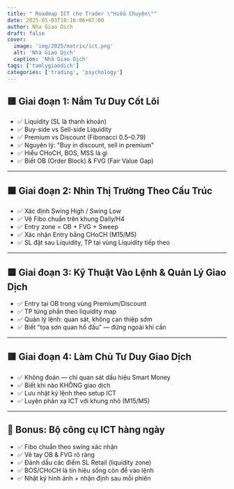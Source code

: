 ```yaml
---
title: " Roadmap ICT cho Trader \"Hiểu Chuyện\""
date: 2025-05-03T18:16:06+07:00
author: Nha Giao Dich
draft: false
cover:
  image: 'img/2025/matrix/ict.png'
  alt: 'Nhà Giao Dịch'
  caption: 'Nhà Giao Dịch'
tags: ['tamlygiaodich']
categories: ['trading', 'psychology']
---
```


## 🟨 Giai đoạn 1: Nắm Tư Duy Cốt Lõi

- ✅ Liquidity (SL là thanh khoản)  
- ✅ Buy-side vs Sell-side Liquidity  
- ✅ Premium vs Discount (Fibonacci 0.5–0.79)  
- ✅ Nguyên lý: "Buy in discount, sell in premium"  
- ✅ Hiểu CHoCH, BOS, MSS là gì  
- ✅ Biết OB (Order Block) & FVG (Fair Value Gap)  

---

## 🟩 Giai đoạn 2: Nhìn Thị Trường Theo Cấu Trúc

- ✅ Xác định Swing High / Swing Low  
- ✅ Vẽ Fibo chuẩn trên khung Daily/H4  
- ✅ Entry zone = OB + FVG + Sweep  
- ✅ Xác nhận Entry bằng CHoCH (M15/M5)  
- ✅ SL đặt sau Liquidity, TP tại vùng Liquidity tiếp theo  

---

## 🟦 Giai đoạn 3: Kỹ Thuật Vào Lệnh & Quản Lý Giao Dịch

- ✅ Entry tại OB trong vùng Premium/Discount  
- ✅ TP từng phần theo liquidity map  
- ✅ Quản lý lệnh: quan sát, không can thiệp sớm  
- ✅ Biết "tọa sơn quan hổ đấu" — đứng ngoài khi cần  

---

## 🟥 Giai đoạn 4: Làm Chủ Tư Duy Giao Dịch

- ✅ Không đoán — chỉ quan sát dấu hiệu Smart Money  
- ✅ Biết khi nào KHÔNG giao dịch  
- ✅ Lưu nhật ký lệnh theo setup ICT  
- ✅ Luyện phản xạ ICT với khung nhỏ (M15/M5)  

---

## 🎯 Bonus: Bộ công cụ ICT hàng ngày

- ✅ Fibo chuẩn theo swing xác nhận  
- ✅ Vẽ tay OB & FVG rõ ràng  
- ✅ Đánh dấu các điểm SL Retail (liquidity zone)  
- ✅ BOS/CHoCH là tín hiệu sống còn để vào lệnh  
- ✅ Nhật ký hình ảnh + nhận định sau mỗi phiên
